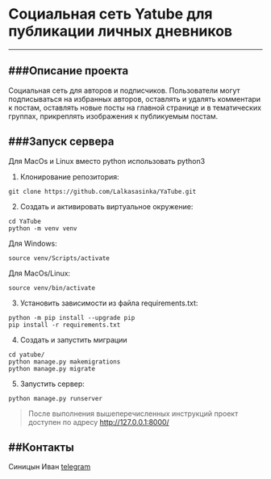 # Социальная сеть Yatube для публикации личных дневников

---
###Описание проекта
---
Социальная сеть для авторов и подписчиков. Пользователи могут подписываться на избранных авторов, оставлять и удалять комментари к постам, оставлять новые посты на главной странице и в тематических группах, прикреплять изображения к публикуемым постам.

###Запуск сервера
---
Для MacOs и Linux вместо python использовать python3
1. Клонирование репозитория:
```
git clone https://github.com/Lalkasasinka/YaTube.git
```
2. Cоздать и активировать виртуальное окружение:
```
cd YaTube
python -m venv venv
```
Для Windows:
```
source venv/Scripts/activate
```
Для MacOs/Linux:
```
source venv/bin/activate
```
3. Установить зависимости из файла requirements.txt:
```
python -m pip install --upgrade pip
pip install -r requirements.txt
```
4. Создать и запустить миграции
```
cd yatube/
python manage.py makemigrations
python manage.py migrate
```
5. Запустить сервер:
```
python manage.py runserver
``` 
> После выполнения вышеперечисленных инструкций проект доступен по адресу http://127.0.0.1:8000/

##Контакты
---
Синицын Иван
[telegram](https://t.me/sSinichka)
